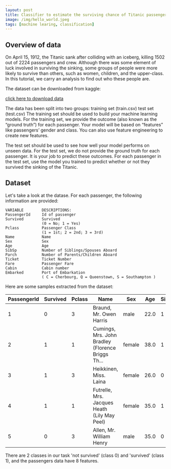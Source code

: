 ```yaml
---
layout: post
title: Classifier to estimate the surviving chance of Titanic passengers
image: /img/hello_world.jpeg
tags: [machine learing, classification]
---
```


## Overview of data
On April 15, 1912, the Titanic sank after colliding with an iceberg, killing 1502 out of 2224 passengers and crew. Although there was some element of luck involved in surviving the sinking, some groups of people were more likely to survive than others, such as women, children, and the upper-class. In this tutorial, we carry an analysis to find out who these people are.

The dataset can be downloaded from kaggle:

<a href="https://www.kaggle.com/c/titanic/data">click here to download data</a>

The data has been split into two groups:
training set (train.csv)
test set (test.csv)
The training set should be used to build your machine learning models. For the training set, we provide the outcome (also known as the “ground truth”) for each passenger. Your model will be based on “features” like passengers’ gender and class. You can also use feature engineering to create new features.

The test set should be used to see how well your model performs on unseen data. For the test set, we do not provide the ground truth for each passenger. It is your job to predict these outcomes. For each passenger in the test set, use the model you trained to predict whether or not they survived the sinking of the Titanic.



## Dataset
Let's take a look at the datase. For each passenger, the following information are provided:
```
VARIABLE        DESCRIPTIONS:
PassengerId     Id of passenger
Survived        Survived
                (0 = No; 1 = Yes)
Pclass          Passenger Class
                (1 = 1st; 2 = 2nd; 3 = 3rd)
Name            Name
Sex             Sex
Age             Age
SibSp           Number of Siblings/Spouses Aboard
Parch           Number of Parents/Children Aboard
Ticket          Ticket Number
Fare            Passenger Fare
Cabin           Cabin number
Embarked        Port of Embarkation
                ( C = Cherbourg, Q = Queenstown, S = Southampton )
```

Here are some samples extracted from the dataset:
<div class="container">
<style type="text/css">
	
	table {
        display: block;
        overflow: scroll;
    }

</style>
<table>
  <thead>
    <tr>
      <th>PassengerId</th>
      <th>Survived</th>
      <th>Pclass</th>
      <th>Name</th>
      <th>Sex</th>
      <th>Age</th>
      <th>SibSp</th>
      <th>Parch</th>
      <th>Ticket</th>
      <th>Fare</th>
      <th>Cabin</th>
      <th>Embarked</th>
    </tr>
  </thead>
  <tbody>
    <tr>
      <td>1</td>
      <td>0</td>
      <td>3</td>
      <td>Braund, Mr. Owen Harris</td>
      <td>male</td>
      <td>22.0</td>
      <td>1</td>
      <td>0</td>
      <td>A/5 21171</td>
      <td>7.2500</td>
      <td>NaN</td>
      <td>S</td>
    </tr>
    <tr>
      <td>2</td>
      <td>1</td>
      <td>1</td>
      <td>Cumings, Mrs. John Bradley (Florence Briggs Th...</td>
      <td>female</td>
      <td>38.0</td>
      <td>1</td>
      <td>0</td>
      <td>PC 17599</td>
      <td>71.2833</td>
      <td>C85</td>
      <td>C</td>
    </tr>
    <tr>
      <td>3</td>
      <td>1</td>
      <td>3</td>
      <td>Heikkinen, Miss. Laina</td>
      <td>female</td>
      <td>26.0</td>
      <td>0</td>
      <td>0</td>
      <td>STON/O2. 3101282</td>
      <td>7.9250</td>
      <td>NaN</td>
      <td>S</td>
    </tr>
    <tr>
      <td>4</td>
      <td>1</td>
      <td>1</td>
      <td>Futrelle, Mrs. Jacques Heath (Lily May Peel)</td>
      <td>female</td>
      <td>35.0</td>
      <td>1</td>
      <td>0</td>
      <td>113803</td>
      <td>53.1000</td>
      <td>C123</td>
      <td>S</td>
    </tr>
    <tr>
      <td>5</td>
      <td>0</td>
      <td>3</td>
      <td>Allen, Mr. William Henry</td>
      <td>male</td>
      <td>35.0</td>
      <td>0</td>
      <td>0</td>
      <td>373450</td>
      <td>8.0500</td>
      <td>NaN</td>
      <td>S</td>
    </tr>
    </tbody>
    </table>
</div>

There are 2 classes in our task 'not survived' (class 0) and 'survived' (class 1), and the passengers data have 8 features.
